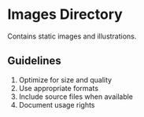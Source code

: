 # Images Directory

Contains static images and illustrations.

## Guidelines

1. Optimize for size and quality
2. Use appropriate formats
3. Include source files when available
4. Document usage rights
